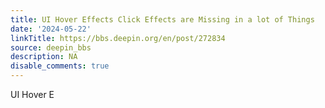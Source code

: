 ```yaml
---
title: UI Hover Effects Click Effects are Missing in a lot of Things
date: '2024-05-22'
linkTitle: https://bbs.deepin.org/en/post/272834
source: deepin_bbs
description: NA
disable_comments: true
---
```

UI Hover E

